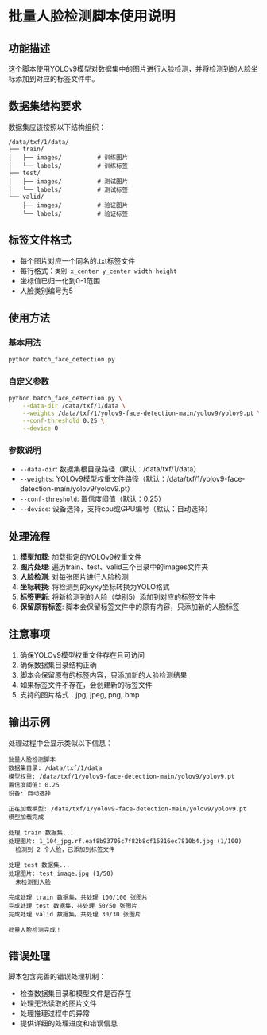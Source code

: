 # 批量人脸检测脚本使用说明

## 功能描述

这个脚本使用YOLOv9模型对数据集中的图片进行人脸检测，并将检测到的人脸坐标添加到对应的标签文件中。

## 数据集结构要求

数据集应该按照以下结构组织：
```
/data/txf/1/data/
├── train/
│   ├── images/          # 训练图片
│   └── labels/          # 训练标签
├── test/
│   ├── images/          # 测试图片
│   └── labels/          # 测试标签
└── valid/
    ├── images/          # 验证图片
    └── labels/          # 验证标签
```

## 标签文件格式

- 每个图片对应一个同名的.txt标签文件
- 每行格式：`类别 x_center y_center width height`
- 坐标值已归一化到0-1范围
- 人脸类别编号为5

## 使用方法

### 基本用法
```bash
python batch_face_detection.py
```

### 自定义参数
```bash
python batch_face_detection.py \
    --data-dir /data/txf/1/data \
    --weights /data/txf/1/yolov9-face-detection-main/yolov9/yolov9.pt \
    --conf-threshold 0.25 \
    --device 0
```

### 参数说明

- `--data-dir`: 数据集根目录路径（默认：/data/txf/1/data）
- `--weights`: YOLOv9模型权重文件路径（默认：/data/txf/1/yolov9-face-detection-main/yolov9/yolov9.pt）
- `--conf-threshold`: 置信度阈值（默认：0.25）
- `--device`: 设备选择，支持cpu或GPU编号（默认：自动选择）

## 处理流程

1. **模型加载**: 加载指定的YOLOv9权重文件
2. **图片处理**: 遍历train、test、valid三个目录中的images文件夹
3. **人脸检测**: 对每张图片进行人脸检测
4. **坐标转换**: 将检测到的xyxy坐标转换为YOLO格式
5. **标签更新**: 将新检测到的人脸（类别5）添加到对应的标签文件中
6. **保留原有标签**: 脚本会保留标签文件中的原有内容，只添加新的人脸标签

## 注意事项

1. 确保YOLOv9模型权重文件存在且可访问
2. 确保数据集目录结构正确
3. 脚本会保留原有的标签内容，只添加新的人脸检测结果
4. 如果标签文件不存在，会创建新的标签文件
5. 支持的图片格式：jpg, jpeg, png, bmp

## 输出示例

处理过程中会显示类似以下信息：
```
批量人脸检测脚本
数据集目录: /data/txf/1/data
模型权重: /data/txf/1/yolov9-face-detection-main/yolov9/yolov9.pt
置信度阈值: 0.25
设备: 自动选择

正在加载模型: /data/txf/1/yolov9-face-detection-main/yolov9/yolov9.pt
模型加载完成

处理 train 数据集...
处理图片: 1_104_jpg.rf.eaf8b93705c7f82b8cf16816ec7810b4.jpg (1/100)
  检测到 2 个人脸，已添加到标签文件

处理 test 数据集...
处理图片: test_image.jpg (1/50)
  未检测到人脸

完成处理 train 数据集，共处理 100/100 张图片
完成处理 test 数据集，共处理 50/50 张图片
完成处理 valid 数据集，共处理 30/30 张图片

批量人脸检测完成！
```

## 错误处理

脚本包含完善的错误处理机制：
- 检查数据集目录和模型文件是否存在
- 处理无法读取的图片文件
- 处理推理过程中的异常
- 提供详细的处理进度和错误信息 